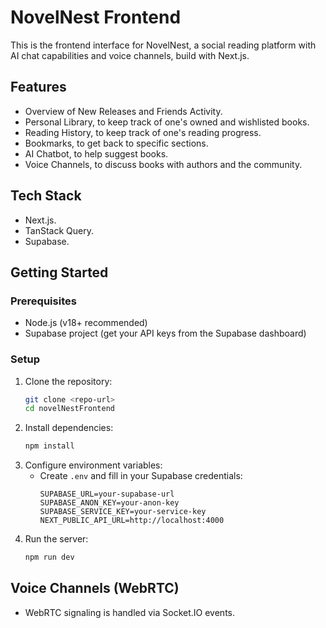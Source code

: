 # NovelNest Frontend

This is the frontend interface for NovelNest, a social reading platform with AI chat capabilities and voice channels, build with Next.js.

## Features

- Overview of New Releases and Friends Activity.
- Personal Library, to keep track of one's owned and wishlisted books.
- Reading History, to keep track of one's reading progress.
- Bookmarks, to get back to specific sections.
- AI Chatbot, to help suggest books.
- Voice Channels, to discuss books with authors and the community.

## Tech Stack

- Next.js.
- TanStack Query.
- Supabase.

## Getting Started

### Prerequisites

- Node.js (v18+ recommended)
- Supabase project (get your API keys from the Supabase dashboard)

### Setup

1. Clone the repository:
   ```sh
   git clone <repo-url>
   cd novelNestFrontend
   ```
2. Install dependencies:
   ```sh
   npm install
   ```
3. Configure environment variables:
   - Create `.env` and fill in your Supabase credentials:
     ```env
     SUPABASE_URL=your-supabase-url
     SUPABASE_ANON_KEY=your-anon-key
     SUPABASE_SERVICE_KEY=your-service-key
     NEXT_PUBLIC_API_URL=http://localhost:4000
     ```
4. Run the server:
   ```sh
   npm run dev
   ```

<!-- ### Running Tests

```sh
npm test
``` -->

<!-- ## API Endpoints

- `/api/user/register` — Register a new user
- `/api/user/login` — Login
- `/api/user/logout` — Logout
- `/api/user/request-password-reset` — Request password reset
- `/api/user/resend-email-verification` — Resend verification email
- `/api/user/me` — Get current user info
- `/api/channels` — List, create, join, leave, and manage channels
- `/api/messages` — Messaging endpoints -->

## Voice Channels (WebRTC)

- WebRTC signaling is handled via Socket.IO events.
